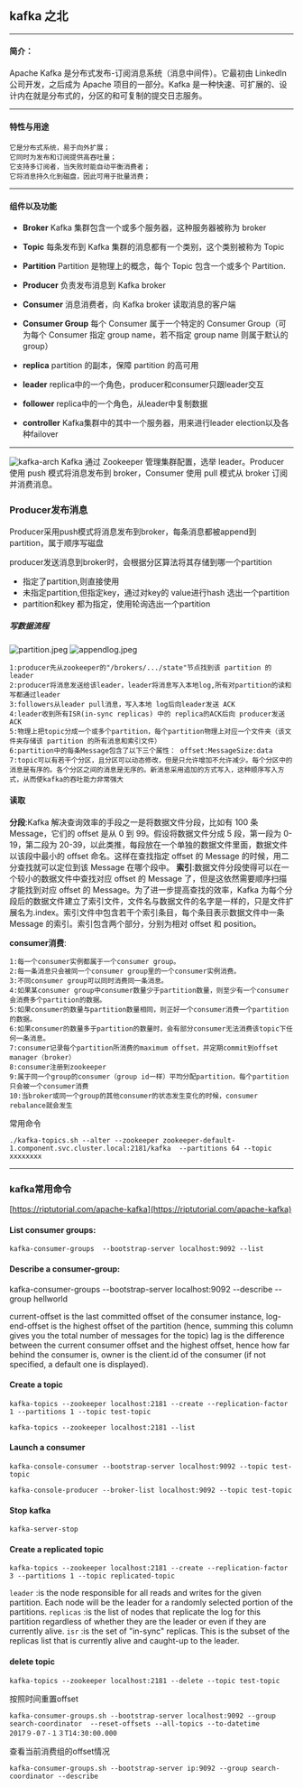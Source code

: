 ## kafka 之北


---

####  简介：

Apache Kafka 是分布式发布-订阅消息系统（消息中间件）。它最初由 LinkedIn 公司开发，之后成为 Apache 项目的一部分。Kafka 是一种快速、可扩展的、设计内在就是分布式的，分区的和可复制的提交日志服务。

---

#### 特性与用途

    它是分布式系统，易于向外扩展；
    它同时为发布和订阅提供高吞吐量；
    它支持多订阅者，当失败时能自动平衡消费者；
    它将消息持久化到磁盘，因此可用于批量消费；

---

#### 组件以及功能

* **Broker**
  Kafka 集群包含一个或多个服务器，这种服务器被称为 broker

* **Topic**
  每条发布到 Kafka 集群的消息都有一个类别，这个类别被称为 Topic

* **Partition**
  Partition 是物理上的概念，每个 Topic 包含一个或多个 Partition.

* **Producer**
  负责发布消息到 Kafka broker

* **Consumer**
  消息消费者，向 Kafka broker 读取消息的客户端

* **Consumer Group**
  每个 Consumer 属于一个特定的 Consumer Group（可为每个 Consumer 指定 group name，若不指定 group name 则属于默认的 group）

* **replica**
  partition  的副本，保障 partition  的高可用

* **leader**
  replica中的一个角色，producer和consumer只跟leader交互

* **follower**
  replica中的一个角色，从leader中复制数据

* **controller**
  Kafka集群中的其中一个服务器，用来进行leader election以及各种failover


---

![kafka-arch](kafka-arch.png)
Kafka 通过 Zookeeper 管理集群配置，选举 leader。Producer 使用 push 模式将消息发布到 broker，Consumer 使用 pull 模式从 broker 订阅并消费消息。

### Producer发布消息

Producer采用push模式将消息发布到broker，每条消息都被append到partition，属于顺序写磁盘

producer发送消息到broker时，会根据分区算法将其存储到哪一个partition

* 指定了partition,则直接使用
* 未指定partition,但指定key，通过对key的 value进行hash 选出一个partition
* partition和key 都为指定，使用轮询选出一个partition
  
##### 写数据流程
![partition.jpeg](partition.jpeg)
![appendlog.jpeg](appendlog.jpeg)

    1:producer先从zookeeper的"/brokers/.../state"节点找到该 partition 的leader
    2:producer将消息发送给该leader，leader将消息写入本地log,所有对partition的读和写都通过leader
    3:followers从leader pull消息，写入本地 log后向leader发送 ACK
    4:leader收到所有ISR(in-sync replicas) 中的 replica的ACK后向 producer发送ACK
    5:物理上把topic分成一个或多个partition，每个partition物理上对应一个文件夹（该文件夹存储该 partition 的所有消息和索引文件）
    6:partition中的每条Message包含了以下三个属性： offset:MessageSize:data
    7:topic可以有若干个分区，且分区可以动态修改，但是只允许增加不允许减少。每个分区中的消息是有序的。各个分区之间的消息是无序的。新消息采用追加的方式写入，这种顺序写入方式，从而使kafka的吞吐能力非常强大

#### 读取
**分段**:Kafka 解决查询效率的手段之一是将数据文件分段，比如有 100 条 Message，它们的 offset 是从 0 到 99。假设将数据文件分成 5 段，第一段为 0-19，第二段为 20-39，以此类推，每段放在一个单独的数据文件里面，数据文件以该段中最小的 offset 命名。这样在查找指定 offset 的 Message 的时候，用二分查找就可以定位到该 Message 在哪个段中。
**索引**:数据文件分段使得可以在一个较小的数据文件中查找对应 offset 的 Message 了，但是这依然需要顺序扫描才能找到对应 offset 的 Message。为了进一步提高查找的效率，Kafka 为每个分段后的数据文件建立了索引文件，文件名与数据文件的名字是一样的，只是文件扩展名为.index。索引文件中包含若干个索引条目，每个条目表示数据文件中一条 Message 的索引。索引包含两个部分，分别为相对 offset 和 position。

**consumer消费**:

    1:每一个consumer实例都属于一个consumer group。
    2:每一条消息只会被同一个consumer group里的一个consumer实例消费。
    3:不同consumer group可以同时消费同一条消息。
    4:如果某consumer group中consumer数量少于partition数量，则至少有一个consumer会消费多个partition的数据。
    5:如果consumer的数量与partition数量相同，则正好一个consumer消费一个partition的数据。
    6:如果consumer的数量多于partition的数量时，会有部分consumer无法消费该topic下任何一条消息。
    7:consumer记录每个partition所消费的maximum offset，并定期commit到offset manager（broker）
    8:consumer注册到zookeeper
    9:属于同一个group的consumer（group id一样）平均分配partition，每个partition只会被一个consumer消费
    10:当broker或同一个group的其他consumer的状态发生变化的时候，consumer rebalance就会发生

常用命令

```shell
./kafka-topics.sh --alter --zookeeper zookeeper-default-1.component.svc.cluster.local:2181/kafka  --partitions 64 --topic xxxxxxxx
```

----

### kafka常用命令

[https://riptutorial.com/apache-kafka](https://riptutorial.com/apache-kafka)

#### List consumer groups:
```shell
kafka-consumer-groups  --bootstrap-server localhost:9092 --list
```
#### Describe a consumer-group:
kafka-consumer-groups  --bootstrap-server localhost:9092 --describe --group hellworld

current-offset is the last committed offset of the consumer instance,
log-end-offset is the highest offset of the partition (hence, summing this column gives you the total number of messages for the topic)
lag is the difference between the current consumer offset and the highest offset, hence how far behind the consumer is,
owner is the client.id of the consumer (if not specified, a default one is displayed).

#### Create a topic
```shell
kafka-topics --zookeeper localhost:2181 --create --replication-factor 1 --partitions 1 --topic test-topic

kafka-topics --zookeeper localhost:2181 --list
```

#### Launch a consumer

```shell
kafka-console-consumer --bootstrap-server localhost:9092 --topic test-topic

kafka-console-producer --broker-list localhost:9092 --topic test-topic 
```

#### Stop kafka
```shell
kafka-server-stop 
```

#### Create a replicated topic
```shell
kafka-topics --zookeeper localhost:2181 --create --replication-factor 3 --partitions 1 --topic replicated-topic
```
`leader` :is the node responsible for all reads and writes for the given partition. Each node will be the leader for a randomly selected portion of the partitions.
`replicas` :is the list of nodes that replicate the log for this partition regardless of whether they are the leader or even if they are currently alive.
`isr` :is the set of "in-sync" replicas. This is the subset of the replicas list that is currently alive and caught-up to the leader.

#### delete topic 

```shell
kafka-topics --zookeeper localhost:2181 --delete --topic test-topic
```

按照时间重置offset
```shell
kafka-consumer-groups.sh --bootstrap-server localhost:9092 --group 
search-coordinator  --reset-offsets --all-topics --to-datetime 
2017９-0７-１３T14:30:00.000
```

查看当前消费组的offset情况
```shell
kafka-consumer-groups.sh --bootstrap-server ip:9092 --group search-coordinator --describe
```
